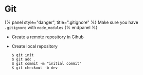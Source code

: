 # Git

{% panel style="danger", title=".gitignore" %}
  Make sure you have `.gitignore` with `node_modules`
{% endpanel %}

* Create a remote repository in Gihub

* Create local repository

  ```
  $ git init
  $ git add .
  $ git commit -m "initial commit"
  $ git checkout -b dev
  ```



